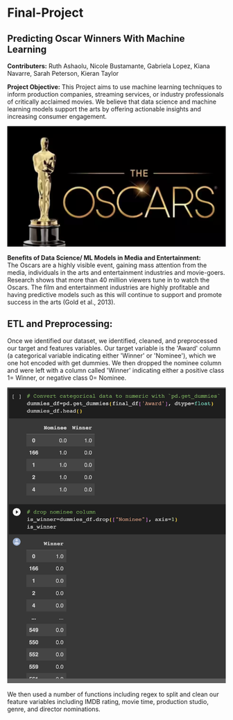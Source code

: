 # Final-Project

**Predicting Oscar Winners With Machine Learning**
-
**Contributers:**  Ruth Ashaolu, Nicole Bustamante, Gabriela Lopez, Kiana Navarre, Sarah Peterson, Kieran Taylor

**Project Objective:**  This Project aims to use machine learning techniques to inform production companies, streaming services, or industry professionals of critically acclaimed movies. We believe that data science and machine learning models support the arts by offering actionable insights and increasing consumer engagement. 


![oscarsImage](Images/Oscars_image.png)

**Benefits of Data Science/ ML Models in Media and Entertainment:**  
The Oscars are a highly visible event, gaining mass attention from the media, individuals in the arts and entertainment industries and movie-goers. Research shows that more than 40 million viewers tune in to watch the Oscars. The film and entertainment industries are highly profitable and having predictive models such as this will continue to support and promote success in the arts (Gold et al., 2013).

**ETL and Preprocessing:**
-
Once we identified our dataset, we identified, cleaned, and preprocessed our target and features variables. Our target variable is the 'Award' column (a categorical variable indicating either 'Winner' or 'Nominee'), which we one hot encoded with get dummies. We then dropped the nominee column and were left with a column called 'Winner' indicating either a positive class 1= Winner, or negative class 0= Nominee.

![code](Images/winnerNomineecCde.png)

We then used a number of functions including regex to split and clean our feature variables including IMDB rating, movie time, production studio, genre, and director nominations. 



